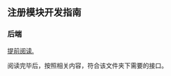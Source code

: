 
## 注册模块开发指南

### 后端

[提前阅读.](https://github.com/OIers-Project/API-docs/discussions/2)

阅读完毕后，按照相关内容，符合该文件夹下需要的接口。
